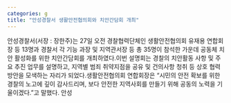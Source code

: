 ```yaml
---
categories: g
title: "안성경찰서 생활안전협의회와 치안간담회 개최"
---
```

안성경찰서(서장 : 장한주)는 27일 오전 경찰협력단체인 생활안전협의회 유재용 연합회장 등 13명과 경찰서 각 기능 과장 및 지역관서장 등 총 35명이 참석한 가운데 공동체 치안 활성화를 위한 치안간담회를 개최하였다.이번 설명회는 경찰의 치안활동 사항 및 주요 추진 업무를 설명하고, 지역별 범죄 취약지점을 공유 및 건의사항 청취 등 상호 협력방안을 모색하는 자리가 되었다.생활안전협의회 연합회장은 “시민의 안전 확보를 위한 경찰의 노고에 깊이 감사드리며, 보다 안전한 지역사회를 만들기 위해 공동의 노력을 기울이겠다.”고 말했다. 안성